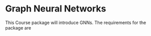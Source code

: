 
# Graph Neural Networks
This Course package will introduce GNNs. The requirements for the package are 

